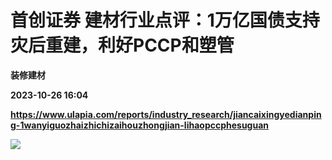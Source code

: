 # 首创证券 建材行业点评：1万亿国债支持灾后重建，利好PCCP和塑管
**装修建材**

**2023-10-26 16:04**

**https://www.ulapia.com/reports/industry_research/jiancaixingyedianping-1wanyiguozhaizhichizaihouzhongjian-lihaopccphesuguan**

![](https://img.ulapia.com/thumbnails/industry_research/20231026/H3_AP202310261603985509_1.jpg)